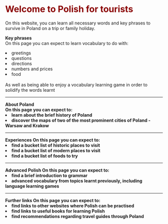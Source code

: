 <h1 style="color:darkred;">Welcome to Polish for tourists</h1>
<p>On this website, you can learn all necessary words and key phrases to survive in Poland on a trip or family holiday.<p>
  <o> <strong style> Key phrases</o> </strong stlye>
  <br>
  On this page you can expect to learn vocabulary to do with:
  <li>greetings</li> <li>questions</li> <li>directions</li> <li>numbers and prices</li> <li>food</li> 
 <br>
  As well as being able to enjoy a vocabulary learning game in order to solidify the words learnt
    
 <hr>
 <o><strong style> About Poland</o>
 <br>
 On this page you can expect to:
  <li>learn about the brief history of Poland</li> <li>discover the maps of two of the most prominent cities of Poland - Warsaw and Krakow</li>

<hr>
<o> <strong style> Experiences</o> </strong style>
On this page you can expect to:
<li>find a bucket list of historic places to visit</li> <li>find a bucket list of modern places to visit</li> <li>find a bucket list of foods to try</li>

<hr>
<o> <strong style> Advanced Polish</o> </strong style>
On this page you can expect to:
<li>find a brief introduction to grammar</li> <li>advanced vocabulary from topics learnt previously, including language learning games</li> 

<hr>
<o> <strong style> Further links</o> </strong style>
On this page you can expect to:
<li>find links to other websites where Polish can be practised</li> <li>find links to useful books for learning Polish</li> <li>find recommendations regarding travel guides through Poland</li>
